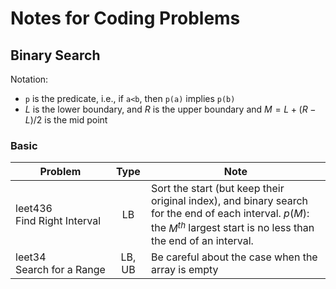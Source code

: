 # Notes for Coding Problems
## Binary Search
Notation:
- `p` is the predicate, i.e., if `a<b`, then `p(a)` implies `p(b)`
- $L$ is the lower boundary, and $R$ is the upper boundary and $M=L+(R-L)/2$ is the mid point
### Basic
|Problem |Type|Note|
|--|:--:|--|
|leet436<br>Find&nbsp;Right&nbsp;Interval|LB|Sort the start (but keep their original index), and binary search for the end of each interval. $p(M)$: the $M^{th}$ largest start is no less than the end of an interval.|
|leet34<br>Search&nbsp;for&nbsp;a&nbsp;Range|LB, UB|Be careful about the case when the array is empty|

